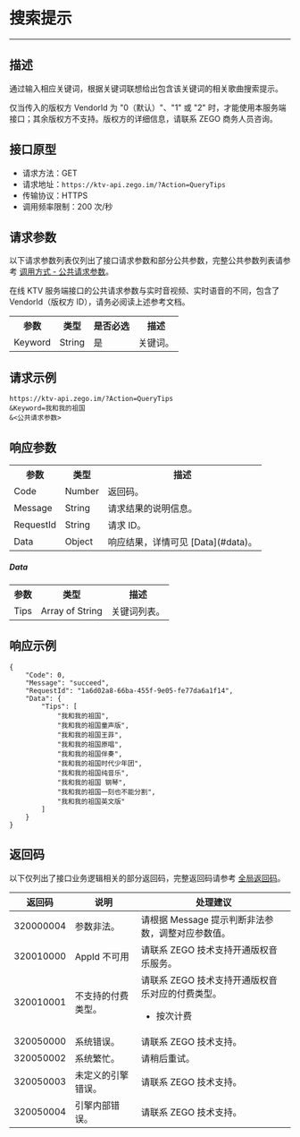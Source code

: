 # 搜索提示

- - -

## 描述

通过输入相应关键词，根据关键词联想给出包含该关键词的相关歌曲搜索提示。

<Warning title="注意">

仅当传入的版权方 VendorId 为 "0（默认）"、"1" 或 "2" 时，才能使用本服务端接口；其余版权方不支持。版权方的详细信息，请联系 ZEGO 商务人员咨询。
</Warning>


## 接口原型

- 请求方法：GET
- 请求地址：`https://ktv-api.zego.im/?Action=QueryTips`
- 传输协议：HTTPS
- 调用频率限制：200 次/秒


## 请求参数

以下请求参数列表仅列出了接口请求参数和部分公共参数，完整公共参数列表请参考 [调用方式 - 公共请求参数](/online-ktv-server/accessing-server-apis#公共请求参数)。

<Note title="说明">
在线 KTV 服务端接口的公共请求参数与实时音视频、实时语音的不同，包含了 VendorId（版权方 ID），请务必阅读上述参考文档。
</Note>

<table>
  
  <tbody><tr>
    <th>参数</th>
    <th>类型</th>
    <th>是否必选</th>
    <th>描述</th>
  </tr>
  <tr>
    <td>Keyword</td>
    <td>String</td>
    <td>是</td>
    <td>关键词。</td>
  </tr>
</tbody></table>



## 请求示例

```
https://ktv-api.zego.im/?Action=QueryTips
&Keyword=我和我的祖国
&<公共请求参数>
```

## 响应参数


<table>
  
  <tbody><tr>
    <th>参数</th>
    <th>类型</th>
    <th>描述</th>
  </tr>
  <tr>
    <td>Code</td>
    <td>Number</td>
    <td>返回码。</td>
  </tr>
  <tr>
    <td>Message</td>
    <td>String</td>
    <td>请求结果的说明信息。</td>
  </tr>
  <tr>
    <td>RequestId</td>
    <td>String</td>
    <td>请求 ID。</td>
  </tr>
  <tr>
    <td>Data</td>
    <td>Object</td>
    <td>响应结果，详情可见 [Data](#data)。</td>
  </tr>
</tbody></table>

##### Data
<table>
  
  <tbody><tr>
    <th>参数</th>
    <th>类型</th>
    <th>描述</th>
  </tr>
  <tr>
    <td>Tips</td>
    <td>Array of String</td>
    <td>关键词列表。</td>
  </tr>
</tbody></table>



## 响应示例

```
{
    "Code": 0,
    "Message": "succeed",
    "RequestId": "1a6d02a8-66ba-455f-9e05-fe77da6a1f14",
    "Data": {
        "Tips": [
            "我和我的祖国",
            "我和我的祖国童声版",
            "我和我的祖国王菲",
            "我和我的祖国原唱",
            "我和我的祖国伴奏",
            "我和我的祖国时代少年团",
            "我和我的祖国纯音乐",
            "我和我的祖国 钢琴",
            "我和我的祖国一刻也不能分割",
            "我和我的祖国英文版"
        ]
    }
}
```

## 返回码

以下仅列出了接口业务逻辑相关的部分返回码，完整返回码请参考 [全局返回码](/online-ktv-server/return-code)。

|返回码|说明|处理建议|
|-|-|-|
| 320000004 | 参数非法。 | 请根据 Message 提示判断非法参数，调整对应参数值。 |
| 320010000 | AppId 不可用 | 请联系 ZEGO 技术支持开通版权音乐服务。 |
| 320010001 | 不支持的付费类型。 | 请联系 ZEGO 技术支持开通版权音乐对应的付费类型。<ul><li>按次计费</li></ul>  |
| 320050000 | 系统错误。 | 请联系 ZEGO 技术支持。|
| 320050002 | 系统繁忙。 | 请稍后重试。|
| 320050003 | 未定义的引擎错误。 | 请联系 ZEGO 技术支持。|
| 320050004 | 引擎内部错误。 | 请联系 ZEGO 技术支持。|
